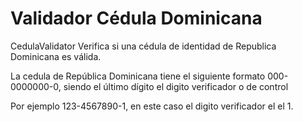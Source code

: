 # Validador Cédula Dominicana

CedulaValidator Verifica si una cédula de identidad de Republica Dominicana es válida.

La cedula de República Dominicana tiene el siguiente formato 000-0000000-0, siendo el último dígito el digito verificador o de control

Por ejemplo 123-4567890-1, en este caso el digito verificador el el 1.
